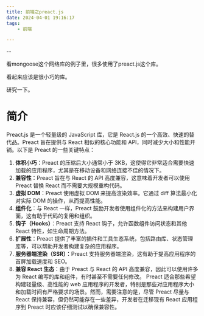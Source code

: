 ```yaml
---
title: 前端之preact.js
date: 2024-04-01 19:16:17
tags:
	- 前端

---
```


--

看mongoose这个网络库的例子里，很多使用了preact.js这个库。

看起来应该是很小巧的库。

研究一下。

# 简介

Preact.js 是一个轻量级的 JavaScript 库，它是 React.js 的一个高效、快速的替代品。Preact 旨在提供与 React 相似的核心功能和 API，同时减少大小和性能开销。以下是 Preact 的一些关键特点：
1. **体积小巧**：Preact 的压缩后大小通常小于 3KB，这使得它非常适合需要快速加载的应用程序，尤其是在移动设备和网络连接不佳的情况下。
2. **兼容性**：Preact 旨在与 React 的 API 高度兼容，这意味着开发者可以使用 Preact 替换 React 而不需要大规模重构代码。
3. **虚拟 DOM**：Preact 使用虚拟 DOM 来提高渲染效率。它通过 diff 算法最小化对实际 DOM 的操作，从而提高性能。
4. **组件化**：与 React 一样，Preact 鼓励开发者使用组件化的方法来构建用户界面，这有助于代码的复用和组织。
5. **钩子（Hooks）**：Preact 支持 React 钩子，允许函数组件访问状态和其他 React 特性，如生命周期方法。
6. **扩展性**：Preact 提供了丰富的插件和工具生态系统，包括路由库、状态管理库等，可以帮助开发者构建复杂的应用程序。
7. **服务器端渲染（SSR）**：Preact 支持服务器端渲染，这有助于提高应用程序的首屏加载速度和 SEO。
8. **兼容 React 生态**：由于 Preact 与 React 的 API 高度兼容，因此可以使用许多为 React 编写的库和组件，有时甚至不需要任何修改。
Preact 适合那些希望构建轻量级、高性能的 web 应用程序的开发者，特别是那些对应用程序大小和加载时间有严格要求的场景。然而，需要注意的是，尽管 Preact 尽量与 React 保持兼容，但仍然可能存在一些差异，开发者在迁移现有 React 应用程序到 Preact 时应该仔细测试以确保兼容性。